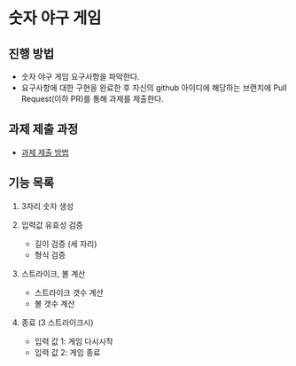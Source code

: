 # 숫자 야구 게임
## 진행 방법
* 숫자 야구 게임 요구사항을 파악한다.
* 요구사항에 대한 구현을 완료한 후 자신의 github 아이디에 해당하는 브랜치에 Pull Request(이하 PR)를 통해 과제를 제출한다.

## 과제 제출 과정
* [과제 제출 방법](https://github.com/next-step/nextstep-docs/tree/master/precourse)

## 기능 목록
1. 3자리 숫자 생성

2. 입력값 유효성 검증
   * 길이 검증 (세 자리)
   * 형식 검증

3. 스트라이크, 볼 계산
   * 스트라이크 갯수 계산
   * 볼 갯수 계산
   
4. 종료 (3 스트라이크시)
   * 입력 값 1: 게임 다시시작
   * 입력 값 2: 게임 종료